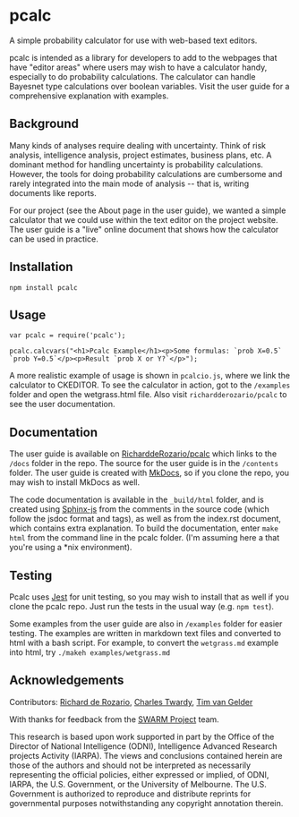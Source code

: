 # pcalc

A simple probability calculator for use with web-based text editors.

pcalc is intended as a library for developers to add to the webpages that have "editor areas" where users may wish to have a calculator handy, especially to do probability calculations.  The calculator can handle Bayesnet type calculations over boolean variables. Visit the user guide for a comprehensive explanation with examples.

## Background

Many kinds of analyses require dealing with uncertainty. Think of risk analysis, intelligence analysis, project estimates, business plans, etc.  A dominant method for handling uncertainty is probability calculations.  However, the tools for doing probability calculations are cumbersome and rarely integrated into the main mode of analysis -- that is, writing documents like reports.

For our project (see the About page in the user guide), we wanted a simple calculator that we could use within the text editor on the project website. The user guide is a "live" online document that shows how the calculator can be used in practice.

## Installation

`npm install pcalc`

## Usage

    var pcalc = require('pcalc');

    pcalc.calcvars("<h1>Pcalc Example</h1><p>Some formulas: `prob X=0.5` `prob Y=0.5`</p><p>Result `prob X or Y?`</p>");

A more realistic example of usage is shown in `pcalcio.js`, where we link the calculator to CKEDITOR.  To see the calculator in action, got to the `/examples` folder and open the wetgrass.html file.  Also visit `richardderozario/pcalc` to see the user documentation.


## Documentation

The user guide is available on [RicharddeRozario/pcalc](https://Richardderozario/pcalc) which links to the `/docs` folder in the repo.  The source for the user guide is in the `/contents` folder.  The user guide is created with [MkDocs](https://www.mkdocs.org/user-guide/writing-your-docs/), so if you clone the repo, you may wish to install MkDocs as well.

The code documentation is available in the `_build/html` folder, and is created using [Sphinx-js](https://github.com/erikrose/sphinx-js) from the comments in the source code (which follow the jsdoc format and tags), as well as from the index.rst document, which contains extra explanation.  To build the documentation, enter `make html` from the command line in the pcalc folder.  (I'm assuming here a that you're using a *nix environment).


## Testing

Pcalc uses [Jest](https://facebook.github.io/jest/) for unit testing, so you may wish to install that as well if you clone the pcalc repo.   Just run the tests in the usual way (e.g. `npm test`).

Some examples from the user guide are also in `/examples` folder for easier testing.  The examples are written in markdown text files and converted to html with a bash script.  For example, to convert the `wetgrass.md` example into html, try `./makeh examples/wetgrass.md`


## Acknowledgements

Contributors: [Richard de Rozario](http://richardderozario.org), [Charles Twardy](http://sarbayes.org/author/ctwardy/), [Tim van Gelder](https://timvangelder.com/)

With thanks for feedback from the [SWARM Project](https://www.swarmproject.info/) team.

This research is based upon work supported in part by the Office of the Director of National Intelligence (ODNI), Intelligence Advanced Research projects Activity (IARPA). The views and conclusions contained herein are those of the authors and should not be interpreted as necessarily representing the official policies, either expressed or implied, of ODNI, IARPA, the U.S. Government, or the University of Melbourne. The U.S. Government is authorized to reproduce and distribute reprints for governmental purposes notwithstanding any copyright annotation therein.